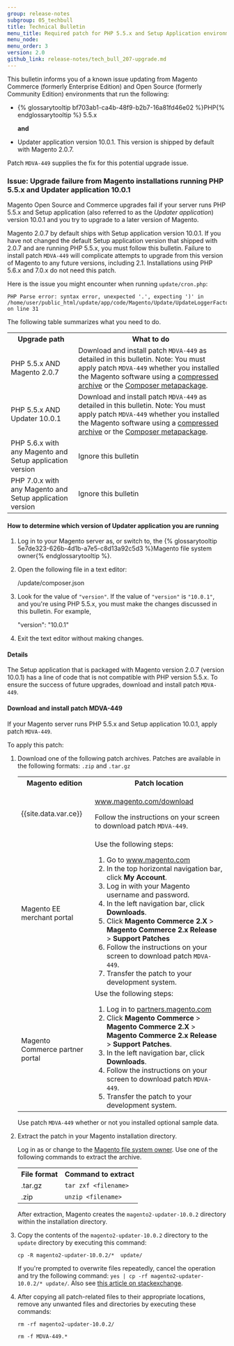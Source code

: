 ```yaml
---
group: release-notes
subgroup: 05_techbull
title: Technical Bulletin
menu_title: Required patch for PHP 5.5.x and Setup Application environments (June 6, 2016)
menu_node: 
menu_order: 3
version: 2.0
github_link: release-notes/tech_bull_207-upgrade.md
---
```


This bulletin informs you of a known issue updating from Magento Commerce (formerly Enterprise Edition) and Open Source (formerly Community Edition)  environments that run the following:   

* {% glossarytooltip bf703ab1-ca4b-48f9-b2b7-16a81fd46e02 %}PHP{% endglossarytooltip %} 5.5.x

	**and**

* Updater application version 10.0.1. This version is shipped by default with Magento 2.0.7. 

Patch `MDVA-449` supplies the fix for this potential upgrade issue. 



### Issue: Upgrade failure from Magento installations running PHP 5.5.x and Updater application 10.0.1


Magento Open Source  and Commerce upgrades fail if your server runs PHP 5.5.x and Setup application (also referred to as the <i>Updater application</i>) version 10.0.1 and you  try to upgrade to a later version of Magento.


Magento 2.0.7 by default ships with Setup application version 10.0.1.  If you have not changed the default Setup application version that shipped with 2.0.7 and are running PHP 5.5.x, you must follow this bulletin. Failure to install patch `MDVA-449` will complicate attempts to upgrade from this version of Magento to any future versions, including 2.1. Installations using PHP 5.6.x and 7.0.x do not need this patch.


Here is the issue you might encounter when running `update/cron.php`:
 
	PHP Parse error: syntax error, unexpected '.', expecting ')' in /home/user/public_html/update/app/code/Magento/Update/UpdateLoggerFactory.php on line 31 

The following table summarizes what you need to do.

<table>
	<tbody>
<tr> 
	<th>Upgrade path</th>
	<th>What to do</th>
</tr>

<tr>
	<td>PHP 5.5.x AND Magento 2.0.7</td>
<td> Download and install patch <code>MDVA-449</code> as detailed in this bulletin. Note: You must apply patch <code>MDVA-449</code>  whether you installed the Magento software using a <a href="{{ page.baseurl }}/install-gde/prereq/zip_install.html">compressed archive</a> or the <a href="{{ page.baseurl }}/install-gde/prereq/integrator_install.html">Composer metapackage</a>.</td>
</tr>

<tr>
	<td>PHP 5.5.x AND Updater 10.0.1</td>
	<td>Download and install patch <code>MDVA-449</code> as detailed in this bulletin. Note: You must apply patch <code>MDVA-449</code>  whether you installed the Magento software using a <a href="{{ page.baseurl }}/install-gde/prereq/zip_install.html">compressed archive</a> or the <a href="{{ page.baseurl }}/install-gde/prereq/integrator_install.html">Composer metapackage</a>.</td>
</tr>

<tr>
	<td>PHP 5.6.x with any Magento and Setup application version</td>
	<td>Ignore this bulletin</td>
</tr>

<tr>
	<td>PHP 7.0.x with any Magento and Setup application version</td>
	<td>Ignore this bulletin</td>
</tr>

</tbody>
</table>

#### How to determine which version of Updater application you are running

1. Log in to your Magento server as, or switch to, the {% glossarytooltip 5e7de323-626b-4d1b-a7e5-c8d13a92c5d3 %}Magento file system owner{% endglossarytooltip %}.

2. Open the following file in a text editor:

	<your Magento install dir>/update/composer.json

3. Look for the value of `"version"`. If the value of `"version"` is `"10.0.1"`, and you're using PHP 5.5.x, you must make the changes discussed in this bulletin. For example,

	"version": "10.0.1"

4. Exit the text editor without making changes.

#### Details

The Setup application  that is packaged with Magento version 2.0.7 (version 10.0.1) has a line of code that is not compatible with PHP version 5.5.x. To ensure the success of future upgrades, download and install patch `MDVA-449`. 

#### Download and install patch MDVA-449

If your Magento server runs PHP 5.5.x and Setup application  10.0.1,  apply patch `MDVA-449`.

To apply this patch:

1.	Download one of the following patch archives. Patches are available in the following formats: `.zip` and `.tar.gz`

	<table>
		
	<tbody>
	<tr> 
		<th>Magento edition</th>
		<th>Patch location</th>
	</tr>
	<tr> 
	<td>{{site.data.var.ce}}</td>
	<td><p><a href="http://www.magento.com/download" target="_blank">www.magento.com/download</a></p>
		<p>Follow the instructions on your screen to download patch <code>MDVA-449</code>.</p></td>
	</tr>
	<tr> 
		<td>Magento EE merchant portal</td>
		<td>Use the following steps:
		<ol><li>Go to <a href="http://www.magento.com" target="_blank">www.magento.com</a></li>
		<li>In the top horizontal navigation bar, click <strong>My Account</strong>.</li>
		<li>Log in with your Magento username and password.</li>
		<li>In the left navigation bar, click <strong>Downloads</strong>.</li>
		<li>Click <strong>Magento Commerce</strong> <strong>2.X</strong> > <strong>Magento Commerce 2.x Release</strong> > <strong>Support Patches</strong></li>
		<li>Follow the instructions on your screen to download patch <code>MDVA-449</code>.</li></ul>

	</li>
	<li>Transfer the patch to your development system.</li></ol></td>
	</tr>
	<tr>
		<td>Magento Commerce partner portal</td>
		<td>Use the following steps:
		<ol><li>Log in to <a href="https://partners.magento.com/English/?rdir=/files.aspx" target="_blank">partners.magento.com</a></li>
		<li>Click <strong>Magento Commerce</strong> > <strong>Magento Commerce 2.X</strong> > <strong>Magento Commerce 2.x Release</strong> > <strong>Support Patches</strong>.</li>
		<li>In the left navigation bar, click <strong>Downloads</strong>.</li>
		<li>Follow the instructions on your screen to download patch <code>MDVA-449</code>.</li>
	<li>Transfer the patch to your development system.</li></ol></td>
		</tr>
	</tbody>
	</table>

	<div class="bs-callout bs-callout-info" id="info">
  		<p>Use patch <code>MDVA-449</code> whether or not you installed optional sample data.</p>
	</div>

2.	Extract the patch in your Magento installation directory.

	Log in as or change to the <a href="{{ page.baseurl }}/install-gde/prereq/apache-user.html">Magento file system owner</a>. Use one of the following commands to extract the archive.

	<table>
	<tbody>
	<tr> 
		<th>File format</th>
		<th>Command to extract</th>
	</tr>
	<tr> 
		<td>.tar.gz</td>
		<td><code>tar zxf &lt;filename></code></td>
		</tr>
		<tr> 
			<td>.zip</td>
			<td><code>unzip &lt;filename></code></td>
		</tr>
		
	</tbody>
	</table>

	After extraction, Magento creates the `magento2-updater-10.0.2` directory within the installation directory. 

3. Copy the contents of the `magento2-updater-10.0.2` directory to the  `update` directory by executing this command:

	`cp -R magento2-updater-10.0.2/*  update/`

	<div class="bs-callout bs-callout-tip">
		<p>If you're prompted to overwrite files repeatedly, cancel the operation and try the following command: <code>yes | cp -rf magento2-updater-10.0.2/* update/</code>. Also see <a href="http://magento.stackexchange.com/questions/119865/magento-2-patch-mdva-449-ssh-command" target="_blank">this article on stackexchange</a>.</p>
	</div>

4. After copying all  patch-related files to their appropriate locations,  remove any unwanted files and directories by executing these commands:

	`rm -rf magento2-updater-10.0.2/`

	`rm -f MDVA-449.*`







